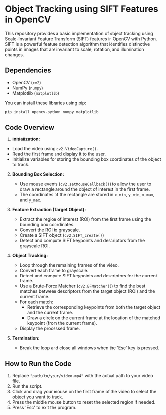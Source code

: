 # Object Tracking using SIFT Features in OpenCV

This repository provides a basic implementation of object tracking using Scale-Invariant Feature Transform (SIFT) features in OpenCV with Python. SIFT is a powerful feature detection algorithm that identifies distinctive points in images that are invariant to scale, rotation, and illumination changes.

## Dependencies
- OpenCV (`cv2`)
- NumPy (`numpy`)
- Matplotlib (`matplotlib`) 

You can install these libraries using pip:

```bash
pip install opencv-python numpy matplotlib
```

## Code Overview
 1. **Initialization:**
   - Load the video using `cv2.VideoCapture()`.
   - Read the first frame and display it to the user.
   - Initialize variables for storing the bounding box coordinates of the object to track.

2. **Bounding Box Selection:**
   - Use mouse events (`cv2.setMouseCallback()`) to allow the user to draw a rectangle around the object of interest in the first frame.
   - The coordinates of the rectangle are stored in `x_min`, `y_min`, `x_max`, and `y_max`.

3. **Feature Extraction (Target Object):**
   - Extract the region of interest (ROI) from the first frame using the bounding box coordinates.
   - Convert the ROI to grayscale.
   - Create a SIFT object (`cv2.SIFT_create()`)
   - Detect and compute SIFT keypoints and descriptors from the grayscale ROI.

4. **Object Tracking:**
   - Loop through the remaining frames of the video.
   - Convert each frame to grayscale.
   - Detect and compute SIFT keypoints and descriptors for the current frame.
   - Use a Brute-Force Matcher (`cv2.BFMatcher()`) to find the best matches between descriptors from the target object (ROI) and the current frame.
   - For each match:
      - Retrieve the corresponding keypoints from both the target object and the current frame.
      - Draw a circle on the current frame at the location of the matched keypoint (from the current frame).
   - Display the processed frame.

5. **Termination:**
   - Break the loop and close all windows when the 'Esc' key is pressed.


## How to Run the Code
1. Replace `"path/to/your/video.mp4"` with the actual path to your video file.
2. Run the script. 
3. Click and drag your mouse on the first frame of the video to select the object you want to track. 
4. Press the middle mouse button to reset the selected region if needed.
5. Press 'Esc' to exit the program. 
